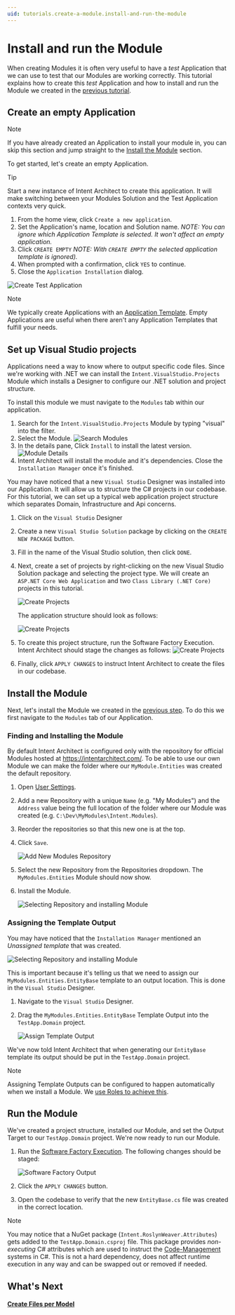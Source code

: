 ```yaml
---
uid: tutorials.create-a-module.install-and-run-the-module
---
```

# Install and run the Module

When creating Modules it is often very useful to have a _test_ Application that we can use to test that our Modules are working correctly. This tutorial explains how to create this _test_ Application and how to install and run the Module we created in the [previous tutorial](xref:tutorials.create-a-module.create-a-simple-module).

## Create an empty Application
> [!NOTE]
> If you have already created an Application to install your module in, you can skip this section and jump straight to the [Install the Module](#install-the-module) section.

To get started, let's create an empty Application.

> [!TIP]
> Start a new instance of Intent Architect to create this application. It will make switching between your Modules Solution and the Test Application contexts very quick.

1. From the home view, click `Create a new application`.
2. Set the Application's name, location and Solution name. _NOTE: You can ignore which Application Template is selected. It won't affect an empty application._
3. Click `CREATE EMPTY` _NOTE: With `CREATE EMPTY` the selected application template is ignored)._
4. When prompted with a confirmation, click `YES` to continue.
5. Close the `Application Installation` dialog.

![Create Test Application](images/create-test-application.png)

> [!NOTE]
> We typically create Applications with an [Application Template](xref:how-to-guides.create-an-application-template). Empty Applications are useful when there aren't any Application Templates that fulfill your needs.


## Set up Visual Studio projects
Applications need a way to know where to output specific code files. Since we're working with .NET we can install the `Intent.VisualStudio.Projects` Module which installs a Designer to configure our .NET solution and project structure.

To install this module we must navigate to the `Modules` tab within our application.

1. Search for the `Intent.VisualStudio.Projects` Module by typing "visual" into the filter.
2. Select the Module.
    ![Search Modules](images/modules-search-visual-studio.png)
3. In the details pane, Click `Install` to install the latest version.
    ![Module Details](images/modules-visual-studio-details.png)
4. Intent Architect will install the module and it's dependencies. Close the `Installation Manager` once it's finished.

You may have noticed that a new `Visual Studio` Designer was installed into our Application. It will allow us to structure the C# projects in our codebase. For this tutorial, we can set up a typical web application project structure which separates Domain, Infrastructure and Api concerns.

1. Click on the `Visual Studio` Designer
2. Create a new `Visual Studio Solution` package by clicking on the `CREATE NEW PACKAGE` button.
3. Fill in the name of the Visual Studio solution, then click `DONE`.
4. Next, create a set of projects by right-clicking on the new Visual Studio Solution package and selecting the project type. We will create an `ASP.NET Core Web Application` and two `Class Library (.NET Core)` projects in this tutorial.

    ![Create Projects](images/visual-studio-create-projects.gif)

    The application structure should look as follows:

    ![Create Projects](images/visual-studio-project-structure.png)
5. To create this project structure, run the Software Factory Execution. Intent Architect should stage the changes as follows:
    ![Create Projects](images/software-factory-execution-project-structure.png)
6. Finally, click `APPLY CHANGES` to instruct Intent Architect to create the files in our codebase.


## Install the Module

Next, let's install the Module we created in the [previous step](xref:tutorials.create-a-module.create-a-simple-module). To do this we first navigate to the `Modules` tab of our Application.

### Finding and Installing the Module
By default Intent Architect is configured only with the repository for official Modules hosted at https://intentarchitect.com/. To be able to use our own Module we can make the folder where our `MyModule.Entities` was created the default repository.

1. Open [User Settings](xref:how-to-guides.change-user-settings).
2. Add a new Repository with a unique `Name` (e.g. "My Modules") and the `Address` value being the full location of the folder where our Module was created (e.g. `C:\Dev\MyModules\Intent.Modules`).
3. Reorder the repositories so that this new one is at the top.
4. Click `Save`.

    ![Add New Modules Repository](images/add-new-modules-repository.gif)
5. Select the new Repository from the Repositories dropdown. The `MyModules.Entities` Module should now show.
6. Install the Module.

    ![Selecting Repository and installing Module](images/selecting-repository-and-installing-module.gif)

### Assigning the Template Output
You may have noticed that the `Installation Manager` mentioned an _Unassigned template_ that was created.

![Selecting Repository and installing Module](images/unassigned-template-created-example.png)

This is important because it's telling us that we need to assign our `MyModules.Entities.EntityBase` template to an output location. This is done in the `Visual Studio` Designer.

1. Navigate to the `Visual Studio` Designer.
2. Drag the `MyModules.Entities.EntityBase` Template Output into the `TestApp.Domain` project.

    ![Assign Template Output](images/visual-studio-assign-template-output.gif)

We've now told Intent Architect that when generating our `EntityBase` template its output should be put in the `TestApp.Domain` project.

> [!NOTE]
> Assigning Template Outputs can be configured to happen automatically when we install a Module. We [use Roles to achieve this](xref:how-to-guides.auto-assign-template-outputs).

## Run the Module
We've created a project structure, installed our Module, and set the Output Target to our `TestApp.Domain` project. We're now ready to run our Module.

1. Run the [Software Factory Execution](xref:getting-started.take-a-tour#software-factory-execution). The following changes should be staged:

    ![Software Factory Output](images/software-factory-module-output.png)
2. Click the `APPLY CHANGES` button.
3. Open the codebase to verify that the new `EntityBase.cs` file was created in the correct location.

>[!NOTE]
> You may notice that a NuGet package (`Intent.RoslynWeaver.Attributes`) gets added to the `TestApp.Domain.csproj` file. This package provides _non-executing_ C# attributes which are used to instruct the [Code-Management](xref:getting-started.welcome#code-management) systems in C#. This is not a hard dependency, does not affect runtime execution in any way and can be swapped out or removed if needed.


## What's Next

#### [Create Files per Model](xref:tutorials.creating-modules-net.create-templates-per-model)


